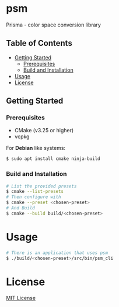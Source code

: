 # psm

Prisma - color space conversion library

## Table of Contents

- [Getting Started](#getting-started)
  - [Prerequisites](#prerequisites)
  - [Build and Installation](#build-and-installation)
- [Usage](#usage)
- [License](#license)

## Getting Started

### Prerequisites

- CMake (v3.25 or higher)
- vcpkg

For **Debian** like systems:

```bash
$ sudo apt install cmake ninja-build
```

### Build and Installation

```bash
# List the provided presets
$ cmake --list-presets
# Then configure with
$ cmake --preset <chosen-preset>
# And Build
$ cmake --build build/<chosen-preset>
```

# Usage

```bash
# There is an application that uses psm
$ ./build/<chosen-preset>/src/bin/psm_cli
```

# License

[MIT License](LICENSE)
